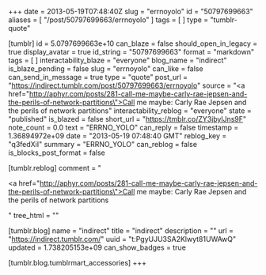 +++
date = 2013-05-19T07:48:40Z
slug = "errnoyolo"
id = "50797699663"
aliases = [ "/post/50797699663/errnoyolo" ]
tags = [ ]
type = "tumblr-quote"

[tumblr]
id = 5.0797699663e+10
can_blaze = false
should_open_in_legacy = true
display_avatar = true
id_string = "50797699663"
format = "markdown"
tags = [ ]
interactability_blaze = "everyone"
blog_name = "indirect"
is_blaze_pending = false
slug = "errnoyolo"
can_like = false
can_send_in_message = true
type = "quote"
post_url = "https://indirect.tumblr.com/post/50797699663/errnoyolo"
source = "<a href=\"http://aphyr.com/posts/281-call-me-maybe-carly-rae-jepsen-and-the-perils-of-network-partitions\">Call me maybe: Carly Rae Jepsen and the perils of network partitions</a>"
interactability_reblog = "everyone"
state = "published"
is_blazed = false
short_url = "https://tmblr.co/ZY3jbylJns9F"
note_count = 0.0
text = "ERRNO_YOLO"
can_reply = false
timestamp = 1.36894972e+09
date = "2013-05-19 07:48:40 GMT"
reblog_key = "q3fedXiI"
summary = "ERRNO_YOLO"
can_reblog = false
is_blocks_post_format = false

[tumblr.reblog]
comment = "<p><a href=\"http://aphyr.com/posts/281-call-me-maybe-carly-rae-jepsen-and-the-perils-of-network-partitions\">Call me maybe: Carly Rae Jepsen and the perils of network partitions</a></p>"
tree_html = ""

[tumblr.blog]
name = "indirect"
title = "indirect"
description = ""
url = "https://indirect.tumblr.com/"
uuid = "t:PgyUJU3SA2Klwyt81UWAwQ"
updated = 1.738205153e+09
can_show_badges = true

[tumblr.blog.tumblrmart_accessories]
+++
